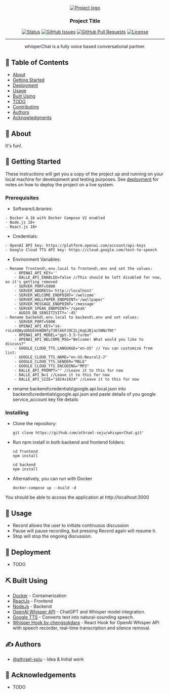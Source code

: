 <p align="center">
  <a href="" rel="noopener">
 <img src="https://github.com/athrael-soju/whisperChat/blob/main/Landing-s.png" alt="Project logo"></a>
</p>

<h3 align="center">Project Title</h3>

<div align="center">

[![Status](https://img.shields.io/badge/status-active-success.svg)]()
[![GitHub Issues](https://img.shields.io/github/issues/athrael-soju/whisperChat)](https://github.com/athrael-soju/whisperChat/issues)
[![GitHub Pull Requests](https://img.shields.io/github/issues-pr/athrael-soju/whisperChat)](https://img.shields.io/github/issues-pr/athrael-soju/whisperChat)
[![License](https://img.shields.io/badge/license-MIT-blue.svg)](/LICENSE)

</div>

---

<p align="center"> whisperChat is a fully voice based conversational partner.
    <br> 
</p>

## 📝 Table of Contents

- [About](#about)
- [Getting Started](#getting_started)
- [Deployment](#deployment)
- [Usage](#usage)
- [Built Using](#built_using)
- [TODO](../TODO.md)
- [Contributing](../CONTRIBUTING.md)
- [Authors](#authors)
- [Acknowledgments](#acknowledgement)

## 🧐 About <a name = "about"></a>

It's fun!.

## 🏁 Getting Started <a name = "getting_started"></a>

These instructions will get you a copy of the project up and running on your local machine for development and testing purposes. See [deployment](#deployment) for notes on how to deploy the project on a live system.

### Prerequisites

- Software/Libraries:
```
- Docker 4.16 with Docker Compose V2 enabled
- Node.js 18+
- React.js 18+
```
- Credentials:
```
- OpenAI API key: https://platform.openai.com/account/api-keys
- Google Cloud TTS API key: https://cloud.google.com/text-to-speech
```
- Environment Variables:
```
- Rename frontend\.env.local to frontend\.env and set the values:
    - OPENAI_API_KEY=''
    - DALLE_API_ENABLED=false //This should be left disabled for now, as it's getting removed
    - SERVER_PORT=5000
    - SERVER_ADDRESS='http://localhost'
    - SERVER_WELCOME_ENDPOINT='/welcome'
    - SERVER_WALLPAPER_ENDPOINT='/wallpaper'
    - SERVER_MESSAGE_ENDPOINT='/message'
    - SERVER_SPEAK_ENDPOINT='/speak'
    - AUDIO_DB_SENSITIVITY='-45'
- Rename backend\.env.local to backend\.env and set values:
    - SERVER_PORT=5000
    - OPENAI_API_KEY="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"
    - OPENAI_API_MODEL="gpt-3.5-turbo"
    - OPENAI_API_WELCOME_MSG="Welcome! What would you like to discuss?"
    - GOOGLE_CLOUD_TTS_LANGUAGE="en-US" // You can customize from list: 
    - GOOGLE_CLOUD_TTS_NAME="en-US-Neural2-J"	
    - GOOGLE_CLOUD_TTS_GENDER="MALE"
    - GOOGLE_CLOUD_TTS_ENCODING="MP3"
    - DALLE_API_PROMPT="" //Leave it to this for now
    - DALLE_API_N=1 //Leave it to this for now
    - DALLE_API_SIZE="1024x1024" //Leave it to this for now
```
- rename backend\credentials\google.api.local.json into backend\credentials\google.api.json and paste details of you google service_account key file details

### Installing

- Clone the repository:
  ```
  git clone https://github.com/athrael-soju/whisperChat.git'
  ```
- Run npm install in both backend and frontend folders:
  ```
  cd frontend
  npm install 

  cd backend
  npm install   
  ```
- Alternatively, you can run with Docker
  ```
  docker-compose up --build -d
  ```

You should be able to access the application at http://localhost:3000

## 🎈 Usage <a name="usage"></a>

- Record allows the user to initiate continuous discussion
- Pause will pause recording, but pressing Record again will resume it.
- Stop will stop the ongoing discussion.

## 🚀 Deployment <a name = "deployment"></a>

- TODO

## ⛏️ Built Using <a name = "built_using"></a>

- [Docker](https://www.docker.com/) - Containerization
- [ReactJs](https://react.dev/) - Frontend
- [NodeJs](https://nodejs.org/en/) - Backend
- [OpenAI Whisper API](https://openai.com/blog/introducing-chatgpt-and-whisper-apis) - ChatGPT and Whisper model integration.
- [Google TTS](https://cloud.google.com/text-to-speech/) - Converts text into natural-sounding speech.
- [Whisper Hook by chengsokdara](https://github.com/chengsokdara/use-whisper) - React Hook for OpenAI Whisper API with speech recorder, real-time transcription and silence removal.

## ✍️ Authors <a name = "authors"></a>

- [@athrael-soju](https://github.com/athrael-soju) - Idea & Initial work

## 🎉 Acknowledgements <a name = "acknowledgement"></a>

- TODO
